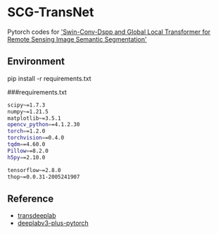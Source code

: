 # SCG-TransNet
Pytorch codes for ['Swin-Conv-Dspp and Global Local Transformer for
Remote Sensing Image Semantic Segmentation'](https://ieeexplore.ieee.org/stamp/stamp.jsp?tp=&arnumber=10137390)

## Environment
pip install -r requirements.txt

###requirements.txt
```bash
scipy~=1.7.3
numpy~=1.21.5
matplotlib~=3.5.1
opencv_python==4.1.2.30
torch==1.2.0
torchvision==0.4.0
tqdm==4.60.0
Pillow==8.2.0
h5py==2.10.0

tensorflow~=2.8.0
thop~=0.0.31-2005241907
```



## Reference
* [transdeeplab](https://github.com/rezazad68/transdeeplab)
* [deeplabv3-plus-pytorch](https://github.com/bubbliiiing/deeplabv3-plus-pytorch)
